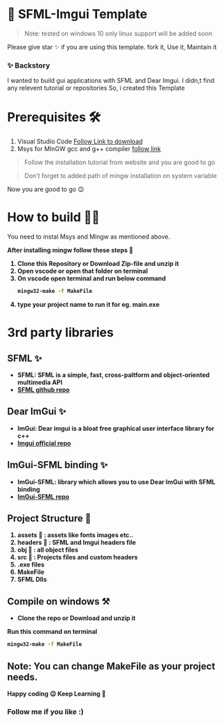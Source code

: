 # 🍁 SFML-Imgui Template
> Note: tested on windows 10 only linux support will be added soon 

Please give star ✨ if you are using this template. fork it, Use it, Maintain it

### ✨ Backstory
I wanted to build gui applications with SFML and Dear Imgui. I didn,t find any relevent tutorial or repositories So, i created this Template

# Prerequisites 🛠
1. Visual Studio Code [Follow Link to download](https://code.visualstudio.com/download)
1. Msys for MInGW gcc and g++ compiler [follow link](https://www.msys2.org/)
> Follow the installation tutorial from website and you are good to go 

> Don't forget to added path of mingw installation on system variable 

Now you are good to go 😉

# How to build 🤷‍♀️
You need to instal Msys and Mingw as mentioned above.

<b> After installing mingw follow these steps 👀

1. Clone this Repository or Download Zip-file and unzip it
1. Open vscode or open that folder on terminal
1. On vscode open terminal and run below command
    ```bash
    mingw32-make -f MakeFile
    ```
1. type your project name to run it for eg. main.exe 

# 3rd party libraries 

## SFML ✨
- SFML: SFML is a simple, fast, cross-paltform and object-oriented multimedia API
- [SFML github repo](https://github.com/SFML/SFML)

## Dear ImGui ✨
- ImGui: Dear imgui is a bloat free graphical user interface library for c++
- [Imgui official repo](https://github.com/ocornut/imgui) 

## ImGui-SFML binding ✨
- ImGui-SFML: library which allows you to use Dear ImGui with SFML binding
- [ImGui-SFML repo](https://github.com/eliasdaler/imgui-sfml)

## Project Structure 📝
1. assets 📁 :  assets like fonts images etc..
1. headers 📁 : SFML and Imgui headers file
1. obj 📁 : all object files 
1. src 📁 : Projects files and custom headers 
1. .exe files
1. MakeFile
1. SFML Dlls

##  Compile on windows ⚒
- Clone the repo or Download and unzip it

Run this command on terminal
```bash
mingw32-make -f MakeFile
```

## Note: You can change MakeFile as your project needs.

Happy coding 😉
Keep Learning 🥰

### Follow me if you like :)